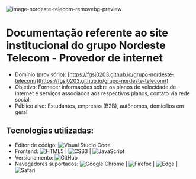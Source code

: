 ![image-nordeste-telecom-removebg-preview](https://github.com/user-attachments/assets/fb8535a0-6759-4a2b-9d3f-9a4e5d7c8549)

# Documentação referente ao site institucional do grupo Nordeste Telecom - Provedor de internet


- Domínio (provisório): [https://fgsj0203.github.io/grupo-nordeste-telecom/](https://fgsj0203.github.io/grupo-nordeste-telecom/)
- Objetivo: Fornecer informações sobre os planos de velocidade de internet e serviços associados aos respectivos planos, contato via rede social.
- Público alvo: Estudantes, empresas (B2B), autônomos, domicílios em geral.

## Tecnologias utilizadas:
- Editor de código: ![Visual Studio Code](https://img.shields.io/badge/Visual%20Studio%20Code-0078d7.svg?style=for-the-badge&logo=visual-studio-code&logoColor=white)
- Frontend: ![HTML5](https://img.shields.io/badge/html5-%23E34F26.svg?style=for-the-badge&logo=html5&logoColor=white) | ![CSS3](https://img.shields.io/badge/css3-%231572B6.svg?style=for-the-badge&logo=css3&logoColor=white)
 | ![JavaScript](https://img.shields.io/badge/javascript-%23323330.svg?style=for-the-badge&logo=javascript&logoColor=%23F7DF1E)
- Versionamento: ![GitHub](https://img.shields.io/badge/github-%23121011.svg?style=for-the-badge&logo=github&logoColor=white)
- Navegadores suportados: ![Google Chrome](https://img.shields.io/badge/Google%20Chrome-4285F4?style=for-the-badge&logo=GoogleChrome&logoColor=white) | ![Firefox](https://img.shields.io/badge/Firefox-FF7139?style=for-the-badge&logo=Firefox-Browser&logoColor=white)
 | ![Edge](https://img.shields.io/badge/Edge-0078D7?style=for-the-badge&logo=Microsoft-edge&logoColor=white) | ![Safari](https://img.shields.io/badge/Safari-000000?style=for-the-badge&logo=Safari&logoColor=white)



